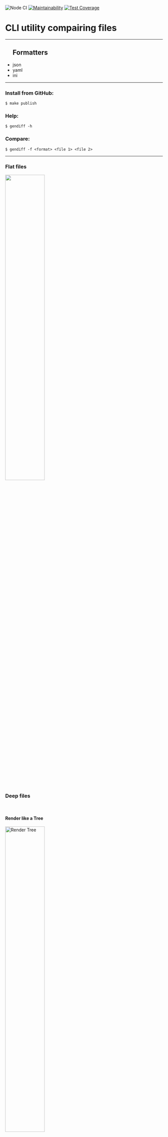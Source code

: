 ![Node CI](https://github.com/SergoZheludkov/frontend-project-lvl2/workflows/Node%20CI/badge.svg)
[![Maintainability](https://api.codeclimate.com/v1/badges/7b205993ff0a19e7dc2c/maintainability)](https://codeclimate.com/github/SergoZheludkov/frontend-project-lvl2/maintainability)
[![Test Coverage](https://api.codeclimate.com/v1/badges/7b205993ff0a19e7dc2c/test_coverage)](https://codeclimate.com/github/SergoZheludkov/frontend-project-lvl2/test_coverage)

<div>
  <h1><b>CLI utility compairing files</b></h1>
  <hr>
</div>
<div>
  <ul>
    <h2>Formatters</h2>
    <li>json</li>
    <li>yaml</li>
    <li>ini</li>
  </ul>
  <hr>
</div>
<div>
  <p><h3>Install from GitHub:</h3><code>$ make publish</code></p>
  <p><h3>Help:</h3><code>$ gendiff -h</code></p>
  <p><h3>Compare:</h3><code>$ gendiff -f &lt;format&gt; &lt;file 1&gt; &lt;file 2&gt; </code></p>
</div>
<hr>
<div>
  <p>
    <h3>Flat files</h3>
  </p>
  <a href="https://asciinema.org/a/7Tk9MvfKB8WJU1s9ALIfMwMPf" target="_blank"><img src="https://asciinema.org/a/7Tk9MvfKB8WJU1s9ALIfMwMPf.svg" width="50%"/></a>
</div>
<div>
  <p>
    <h3>Deep files</h3>
    <br>
  </p>
  <p>
    <h4>Render like a Tree</h4>
  </p>
  <a href="https://asciinema.org/a/qDPKFN0vSxFGa2osm0clHnz24" target="_blank"><img src="https://asciinema.org/a/qDPKFN0vSxFGa2osm0clHnz24.svg" width="50%" alt="Render Tree" /></a>
  <p>
    <h4>Render like a Plain</h4>
  </p>
  <a href="https://asciinema.org/a/5QwjUeYYNzmGwvCXttBrPkywL" target="_blank"><img src="https://asciinema.org/a/5QwjUeYYNzmGwvCXttBrPkywL.svg" width="50%" alt="Render Plain"/></a>
  <p>
    <h4>Render like a JSON</h4>
  </p>
  <a href="https://asciinema.org/a/tgn991dXrUSPpgHGrpqWb1h44" target="_blank"><img src="https://asciinema.org/a/tgn991dXrUSPpgHGrpqWb1h44.svg" /></a>
</div>